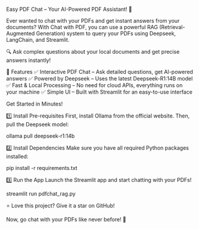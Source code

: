 Easy PDF Chat – Your AI-Powered PDF Assistant! 🚀

Ever wanted to chat with your PDFs and get instant answers from your documents?
With Chat with PDF, you can use a powerful RAG (Retrieval-Augmented Generation) system to query your PDFs using Deepseek, LangChain, and Streamlit.

🔍 Ask complex questions about your local documents and get precise answers instantly!

🎯 Features
✅ Interactive PDF Chat – Ask detailed questions, get AI-powered answers
✅ Powered by Deepseek – Uses the latest Deepseek-R1:14B model
✅ Fast & Local Processing – No need for cloud APIs, everything runs on your machine
✅ Simple UI – Built with Streamlit for an easy-to-use interface

Get Started in Minutes!

1️⃣ Install Pre-requisites
First, install Ollama from the official website.
Then, pull the Deepseek model:

ollama pull deepseek-r1:14b

2️⃣ Install Dependencies
Make sure you have all required Python packages installed:

pip install -r requirements.txt

3️⃣ Run the App
Launch the Streamlit app and start chatting with your PDFs!

streamlit run pdfchat_rag.py

⭐ Love this project? Give it a star on GitHub!

Now, go chat with your PDFs like never before! 🚀
